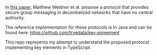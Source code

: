 In [this paper](https://eprint.iacr.org/2020/1281.pdf), Matthew Weidner et al. propose a protocol that provides secure group messaging in decentralized networks that have no central authority.

The reference implementation for these protocols is in Java and can be found here: https://github.com/trvedata/key-agreement

This repo represents my attempt to understand the proposed protocol implementing key elements in TypeScript.
